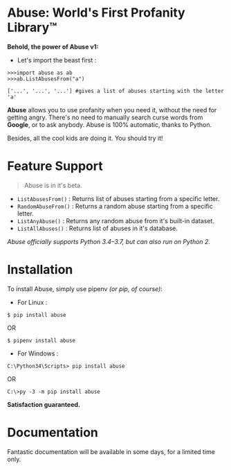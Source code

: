 # Abuse: World's First Profanity Library™


**Behold, the power of Abuse v1:**


- Let's import the beast first :

```
>>>import abuse as ab
>>>ab.ListAbusesFrom("a")

['...', '...', '...'] #gives a list of abuses starting with the letter 'a'
```



**Abuse** allows you to use profanity when you need it, without the need for getting angry. There's no need to manually search curse words from **Google**, or to ask anybody. Abuse is 100% automatic, thanks to Python.

Besides, all the cool kids are doing it. You should try it!


# Feature Support

> Abuse is in it's beta.

- `ListAbusesFrom()` : Returns list of abuses starting from a specific letter.
- `RandomAbuseFrom()` : Returns a random abuse starting from a specific letter.
- `ListAnyAbuse()` : Returns any random abuse from it's built-in dataset.
- `ListAllAbuses()` : Returns list of abuses in it's database.


_Abuse officially supports Python 3.4–3.7, but can also run on Python 2._


# Installation

To install Abuse, simply use pipenv _(or pip, of course)_:

- For Linux :

```
$ pip install abuse
```
OR
```
$ pipenv install abuse
```

- For Windows :

```
C:\Python34\Scripts> pip install abuse
```
OR
```
C:\>py -3 -m pip install abuse
```

**Satisfaction guaranteed.**



# Documentation
Fantastic documentation will be available in some days, for a limited time only.